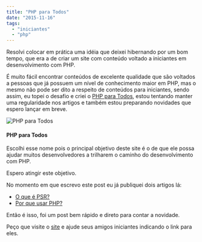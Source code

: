```yaml
---
title: "PHP para Todos"
date: "2015-11-16"
tags:
  - "iniciantes"
  - "php"
---
```


Resolvi colocar em prática uma idéia que deixei hibernando por um bom tempo, que era a de criar um site com conteúdo
voltado a iniciantes em desenvolvimento com PHP.

É muito fácil encontrar conteúdos de excelente qualidade que são voltados a pessoas que já possuem um nível de
conhecimento maior em PHP, mas o mesmo não pode ser dito a respeito de conteúdos para iniciantes, sendo assim, eu topei
o desafio e criei o [PHP para Todos](http://phpparatodos.com.br), estou tentando manter uma regularidade nos artigos e
também estou preparando novidades que espero lançar em breve.

![PHP para Todos](/posts/images/0*uTs6FNMXtkqq2KrE.jpg)

#### PHP para Todos

Escolhi esse nome pois o principal objetivo deste site é o de que ele possa ajudar muitos desenvolvedores a trilharem o
caminho do desenvolvimento com PHP.

Espero atingir este objetivo.

No momento em que escrevo este post eu já publiquei dois artigos lá:

- [O que é PSR?](http://phpparatodos.com.br/2015/11/09/o-que-e-psr/)
- [Por que usar PHP?](http://phpparatodos.com.br/2015/11/14/por-que-usar-php/)

Então é isso, foi um post bem rápido e direto para contar a novidade.

Peço que visite o [site](http://phpparatodos.com.br) e ajude seus amigos iniciantes indicando o link para eles.
